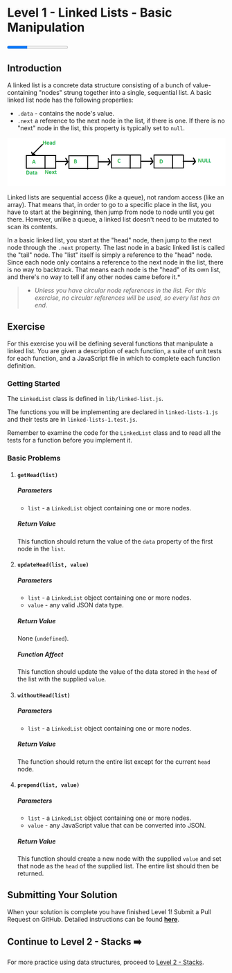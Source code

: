 # Level 1 - Linked Lists - Basic Manipulation

<progress value="3" max="9"></progress>

## Introduction

A linked list is a concrete data structure consisting of a bunch of value-containing "nodes" strung together into a single, sequential list. A basic linked list node has the following properties:

- `.data` - contains the node's value.
- `.next` a reference to the next node in the list, if there is one. If there is no "next" node in the list, this property is typically set to `null`.

<p align="middle">
  <img src="./linked-list.png">
</p>

Linked lists are sequential access (like a queue), not random access (like an array). That means that, in order to go to a specific place in the list, you have to start at the beginning, then jump from node to node until you get there. However, unlike a queue, a linked list doesn't need to be mutated to scan its contents.

In a basic linked list, you start at the "head" node, then jump to the next node through the `.next` property. The last node in a basic linked list is called the "tail" node. The "list" itself is simply a reference to the "head" node. Since each node only contains a reference to the next node in the list, there is no way to backtrack. That means each node is the "head" of its own list, and there's no way to tell if any other nodes came before it.\*

> - _Unless you have circular node references in the list. For this exercise, no circular references will be used, so every list has an end_.

## Exercise

For this exercise you will be defining several functions that manipulate a linked list. You are given a description of each function, a suite of unit tests for each function, and a JavaScript file in which to complete each function definition.

### Getting Started

The `LinkedList` class is defined in `lib/linked-list.js`.

The functions you will be implementing are declared in `linked-lists-1.js` and their tests are in `linked-lists-1.test.js`.

Remember to examine the code for the `LinkedList` class and to read all the tests for a function before you implement it.

### Basic Problems

1. #### `getHead(list)`

   ##### Parameters

   - `list` - a `LinkedList` object containing one or more nodes.

   ##### Return Value

   This function should return the value of the `data` property of the first node in the `list`.

1. #### `updateHead(list, value)`

   ##### Parameters

   - `list` - a `LinkedList` object containing one or more nodes.
   - `value` - any valid JSON data type.

   ##### Return Value

   None (`undefined`).

   ##### Function Affect

   This function should update the value of the data stored in the `head` of the list with the supplied `value`.

1. #### `withoutHead(list)`

   ##### Parameters

   - `list` - a `LinkedList` object containing one or more nodes.

   ##### Return Value

   The function should return the entire list except for the current `head` node.

1. #### `prepend(list, value)`

   ##### Parameters

   - `list` - a `LinkedList` object containing one or more nodes.
   - `value` - any JavaScript value that can be converted into JSON.

   ##### Return Value

   This function should create a new node with the supplied `value` and set that node as the `head` of the supplied list. The entire list should then be returned.

## Submitting Your Solution

When your solution is complete you have finished Level 1! Submit a Pull Request on GitHub. Detailed instructions can be found [**here**](https://lms.learningfuze.com/code-guides/Learning-Fuze/curriculum/submitting-your-solution).

## Continue to Level 2 - Stacks ➡️

For more practice using data structures, proceed to [Level 2 - Stacks](../../level2/stacks).
